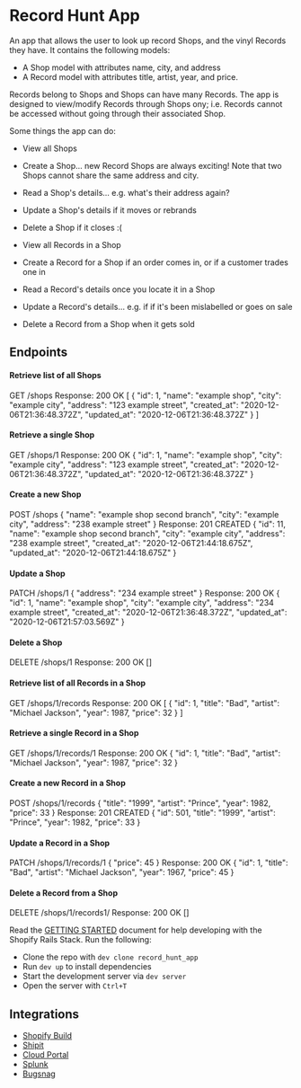 # Record Hunt App

An app that allows the user to look up record Shops, and the vinyl Records they have. It contains the following models:

- A Shop model with attributes name, city, and address
- A Record model with attributes title, artist, year, and price.

Records belong to Shops and Shops can have many Records. The app is designed to view/modify Records through Shops ony; i.e. Records cannot be accessed without going through their associated Shop.

Some things the app can do: 

- View all Shops
- Create a Shop... new Record Shops are always exciting! Note that two Shops cannot share the same address and city.
- Read a Shop's details... e.g. what's their address again?
- Update a Shop's details if it moves or rebrands
- Delete a Shop if it closes :(

- View all Records in a Shop
- Create a Record for a Shop if an order comes in, or if a customer trades one in
- Read a Record's details once you locate it in a Shop
- Update a Record's details... e.g. if if it's been mislabelled or goes on sale
- Delete a Record from a Shop when it gets sold


## Endpoints

#### Retrieve list of all Shops
GET /shops
Response:
200 OK
[
    {
        "id": 1,
        "name": "example shop",
        "city": "example city",
        "address": "123 example street",
        "created_at": "2020-12-06T21:36:48.372Z",
        "updated_at": "2020-12-06T21:36:48.372Z"
    }
]

#### Retrieve a single Shop
GET /shops/1
Response:
200 OK
{
    "id": 1,
    "name": "example shop",
    "city": "example city",
    "address": "123 example street",
    "created_at": "2020-12-06T21:36:48.372Z",
    "updated_at": "2020-12-06T21:36:48.372Z"
}

#### Create a new Shop
POST /shops
{
    "name": "example shop second branch",
    "city": "example city",
    "address": "238 example street"
}
Response:
201 CREATED
{
    "id": 11,
    "name": "example shop second branch",
    "city": "example city",
    "address": "238 example street",
    "created_at": "2020-12-06T21:44:18.675Z",
    "updated_at": "2020-12-06T21:44:18.675Z"
}

#### Update a Shop
PATCH /shops/1
{
    "address": "234 example street"
}
Response:
200 OK
{
    "id": 1,
    "name": "example shop",
    "city": "example city",
    "address": "234 example street",
    "created_at": "2020-12-06T21:36:48.372Z",
    "updated_at": "2020-12-06T21:57:03.569Z"
}

#### Delete a Shop
DELETE /shops/1
Response:
200 OK
[]


#### Retrieve list of all Records in a Shop
GET /shops/1/records
Response:
200 OK
[
    {
        "id": 1,
        "title": "Bad",
        "artist": "Michael Jackson",
        "year": 1987,
        "price": 32
    }
]

#### Retrieve a single Record in a Shop
GET /shops/1/records/1
Response:
200 OK
{
    "id": 1,
    "title": "Bad",
    "artist": "Michael Jackson",
    "year": 1987,
    "price": 32
}

#### Create a new Record in a Shop
POST /shops/1/records
{
    "title": "1999",
    "artist": "Prince",
    "year": 1982,
    "price": 33
}
Response:
201 CREATED
{
    "id": 501,
    "title": "1999",
    "artist": "Prince",
    "year": 1982,
    "price": 33
}

#### Update a Record in a Shop
PATCH /shops/1/records/1
{
    "price": 45
}
Response:
200 OK
{
    "id": 1,
    "title": "Bad",
    "artist": "Michael Jackson",
    "year": 1967,
    "price": 45
}

#### Delete a Record from a Shop
DELETE /shops/1/records1/
Response:
200 OK
[]



Read the [GETTING STARTED](GETTING_STARTED.md) document for help developing with the Shopify Rails Stack. Run the following:

- Clone the repo with `dev clone record_hunt_app`
- Run `dev up` to install dependencies
- Start the development server via `dev server`
- Open the server with `Ctrl+T`

## Integrations

- [Shopify Build](https://buildkite.com/shopify/record_hunt_app)
- [Shipit](https://shipit.shopify.io/shopify/record_hunt_app/production)
- [Cloud Portal](https://cloud-portal-tier2.shopifycloud.com/namespaces/record_hunt_app-production/workloads)
- [Splunk](https://logs.shopify.io/en-US/app/search/search?q=search%20application%3D%22record_hunt_app-production%22)
- [Bugsnag](https://app.bugsnag.com/shopify/record_hunt_app/errors)
